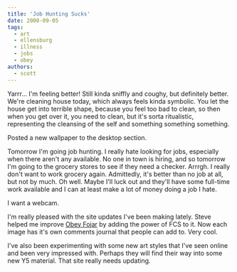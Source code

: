 ```yaml
---
title: 'Job Hunting Sucks'
date: 2000-09-05
tags:
  - art
  - ellensburg
  - illness
  - jobs
  - obey
authors:
  - scott
---
```


Yarrr... I'm feeling better! Still kinda sniffly and coughy, but definitely better. We're cleaning house today, which always feels kinda symbolic. You let the house get into terrible shape, because you feel too bad to clean, so then when you get over it, you need to clean, but it's sorta ritualistic, representing the cleansing of the self and something something something.

Posted a new wallpaper to the desktop section.

Tomorrow I'm going job hunting. I really hate looking for jobs, especially when there aren't any available. No one in town is hiring, and so tomorrow I'm going to the grocery stores to see if they need a checker. Arrrgh. I really don't want to work grocery again. Admittedly, it's better than no job at all, but not by much. Oh well. Maybe I'll luck out and they'll have some full-time work available and I can at least make a lot of money doing a job I hate.

I want a webcam.

I'm really pleased with the site updates I've been making lately. Steve helped me improve [Obey Fojar](http://spaceninja.local/site-archives/obey/v2/) by adding the power of FCS to it. Now each image has it's own comments journal that people can add to. Very cool.

I've also been experimenting with some new art styles that I've seen online and been very impressed with. Perhaps they will find their way into some new Y5 material. That site really needs updating.
